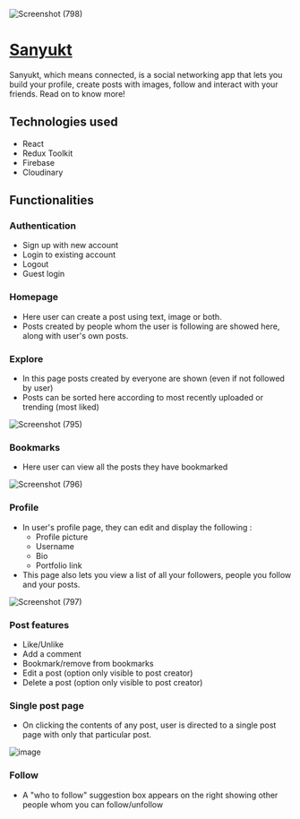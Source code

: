 ![Screenshot (798)](https://user-images.githubusercontent.com/30795425/172721487-308aad9a-3f87-49a6-9f5a-b02efa2642ac.png)

# [Sanyukt](https://sanyukt.netlify.app/)
Sanyukt, which means connected, is a social networking app that lets you build your profile, create posts with images, follow and interact with your friends. Read on to know more!


## Technologies used

- React
- Redux Toolkit
- Firebase
- Cloudinary

## Functionalities

### Authentication
- Sign up with new account
- Login to existing account
- Logout
- Guest login 

### Homepage
- Here user can create a post using text, image or both.
- Posts created by people whom the user is following are showed here, along with user's own posts.

### Explore
- In this page posts created by everyone are shown (even if not followed by user)
- Posts can be sorted here according to most recently uploaded or trending (most liked)

![Screenshot (795)](https://user-images.githubusercontent.com/30795425/172721623-24b112e0-59fe-4310-9c0c-eb0de6143d28.png)

### Bookmarks
- Here user can view all the posts they have bookmarked

![Screenshot (796)](https://user-images.githubusercontent.com/30795425/172721586-17a171fa-1a45-4b3d-8a88-d900aaeea66e.png)

### Profile
- In user's profile page, they can edit and display the following :
  - Profile picture
  - Username
  - Bio
  - Portfolio link
- This page also lets you view a list of all your followers, people you follow and your posts.

![Screenshot (797)](https://user-images.githubusercontent.com/30795425/172721551-ce32430c-d078-4c76-930d-822a1895346d.png)

### Post features
- Like/Unlike
- Add a comment
- Bookmark/remove from bookmarks
- Edit a post (option only visible to post creator)
- Delete a post (option only visible to post creator)

### Single post page
- On clicking the contents of any post, user is directed to a single post page with only that particular post.

![image](https://user-images.githubusercontent.com/30795425/173043035-d3ff0e7d-07f4-447d-abc3-42c1795bbcb4.png)


### Follow
- A "who to follow" suggestion box appears on the right showing other people whom you can follow/unfollow
